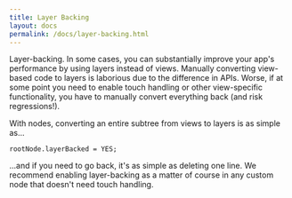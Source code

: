 ```yaml
---
title: Layer Backing
layout: docs
permalink: /docs/layer-backing.html
---
```


Layer-backing. In some cases, you can substantially improve your app's performance by using layers instead of views. Manually converting view-based code to layers is laborious due to the difference in APIs. Worse, if at some point you need to enable touch handling or other view-specific functionality, you have to manually convert everything back (and risk regressions!).

With nodes, converting an entire subtree from views to layers is as simple as...

```
rootNode.layerBacked = YES;
```

...and if you need to go back, it's as simple as deleting one line. We recommend enabling layer-backing as a matter of course in any custom node that doesn't need touch handling.

